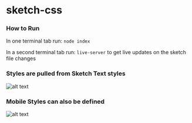 # sketch-css

### How to Run
In one terminal tab run:
```node index```

In a second terminal tab run:
```live-server``` to get live updates on the sketch file changes

### Styles are pulled from Sketch Text styles
![alt text](https://github.com/adam-p/markdown-here/raw/master/src/common/images/icon48.png "Logo Title Text 1")

### Mobile Styles can also be defined
![alt text](https://github.com/adam-p/markdown-here/raw/master/src/common/images/icon48.png "Logo Title Text 1")
